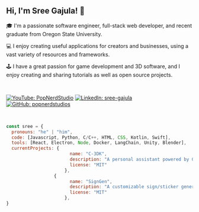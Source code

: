 <h2> Hi, I'm Sree Gajula! 👋</h2>
<p>🎓 I'm a passionate software engineer, full-stack web developer, and recent graduate from Oregon State University. </p>
<p>💻 I enjoy creating useful applications for creators and businesses, using a vast variety of resources and frameworks. </p>
<p>🕹️ I have a great passion for game development and 3D software, and I enjoy creating and sharing tutorials as well as open source projects. </p>

<br>

[![YouTube: PopNerdStudio](https://img.shields.io/badge/%40PopNerdStudio-red?logo=youtube&logoColor=white&labelColor=red)](https://www.youtube.com/@PopNerdStudio/)
[![LinkedIn: sree-gajula](https://img.shields.io/badge/sree--gajula-blue?logo=linkedin&logoColor=white&labelColor=blue)](https://www.linkedin.com/in/sree-gajula/)
[![GitHub: popnerdstudios](https://img.shields.io/badge/Follow-black?logo=github&logoColor=white)](https://github.com/popnerdstudios/)

<br>

```javascript
const sree = {
  pronouns: "he" | "him",
  code: [Javascript, Python, C/C++, HTML, CSS, Kotlin, Swift],
  tools: [React, Electron, Node, Docker, LangChain, Unity, Blender],
  currentProjects: {
                        name: "C-3DK",
                        description: "A personal assistant powered by GPT-4 and Raspberry Pi.",
                        license: "MIT"
                      },
                  {
                        name: "SignGen",
                        description: "A customizable sign/sticker generator.",
                        license: "MIT"
                      },
}
```
